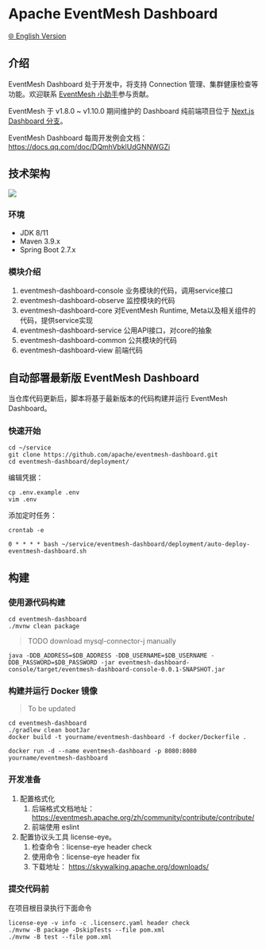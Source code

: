 # Apache EventMesh Dashboard

[🌐 English Version](README.md)

## 介绍

EventMesh Dashboard 处于开发中，将支持 Connection 管理、集群健康检查等功能。欢迎联系 [EventMesh 小助手](https://github.com/apache/eventmesh?tab=readme-ov-file#community)参与贡献。

EventMesh 于 v1.8.0 ~ v1.10.0 期间维护的 Dashboard 纯前端项目位于 [Next.js Dashboard 分支](https://github.com/apache/eventmesh-dashboard/tree/nextjs-dashboard)。

EventMesh Dashboard 每周开发例会文档：https://docs.qq.com/doc/DQmhVbklUdGNNWGZi

## 技术架构

![](https://github.com/apache/eventmesh/assets/34571087/f61103a8-e9a4-419f-ab42-ae99feb4f431)

### 环境

- JDK 8/11
- Maven 3.9.x
- Spring Boot 2.7.x

### 模块介绍

1. eventmesh-dashboard-console  业务模块的代码，调用service接口
2. eventmesh-dashboard-observe  监控模块的代码
3. eventmesh-dashboard-core     对EventMesh Runtime, Meta以及相关组件的代码，提供service实现
4. eventmesh-dashboard-service  公用API接口，对core的抽象
5. eventmesh-dashboard-common   公共模块的代码
6. eventmesh-dashboard-view     前端代码

## 自动部署最新版 EventMesh Dashboard

当仓库代码更新后，脚本将基于最新版本的代码构建并运行 EventMesh Dashboard。

### 快速开始

```
cd ~/service
git clone https://github.com/apache/eventmesh-dashboard.git
cd eventmesh-dashboard/deployment/
```

编辑凭据：

```
cp .env.example .env
vim .env
```

添加定时任务：

```
crontab -e
```

```
0 * * * * bash ~/service/eventmesh-dashboard/deployment/auto-deploy-eventmesh-dashboard.sh
```

## 构建

### 使用源代码构建

```
cd eventmesh-dashboard
./mvnw clean package
```

>TODO download mysql-connector-j manually

```
java -DDB_ADDRESS=$DB_ADDRESS -DDB_USERNAME=$DB_USERNAME -DDB_PASSWORD=$DB_PASSWORD -jar eventmesh-dashboard-console/target/eventmesh-dashboard-console-0.0.1-SNAPSHOT.jar
```

### 构建并运行 Docker 镜像

>To be updated

```
cd eventmesh-dashboard
./gradlew clean bootJar
docker build -t yourname/eventmesh-dashboard -f docker/Dockerfile .
```

```
docker run -d --name eventmesh-dashboard -p 8080:8080 yourname/eventmesh-dashboard
```

### 开发准备
1. 配置格式化 
   1. 后端格式文档地址：https://eventmesh.apache.org/zh/community/contribute/contribute/
   2. 前端使用 eslint
2. 配置协议头工具 license-eye。
   1. 检查命令：license-eye header check
   2. 使用命令：license-eye header fix
   3. 下载地址： https://skywalking.apache.org/downloads/


### 提交代码前
在项目根目录执行下面命令
```
license-eye -v info -c .licenserc.yaml header check
./mvnw -B package -DskipTests --file pom.xml
./mvnw -B test --file pom.xml
```